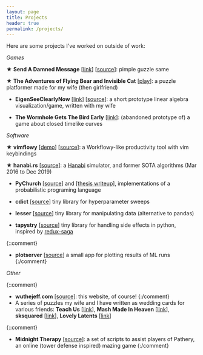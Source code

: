 ```yaml
---
layout: page
title: Projects
header: true
permalink: /projects/
---
```


Here are some projects I've worked on outside of work:

*Games*

★ **Send A Damned Message** [[link](https://www.wuthejeff.com/send-a-damned-message/)] [[source](https://github.com/WuTheFWasThat/send-a-damned-message)]: pimple guzzle same

★ **The Adventures of Flying Bear and Invisible Cat** [[play](https://www.wuthejeff.com/bearcat-game)]: a puzzle platformer made for my wife (then girlfriend)

- **EigenSeeClearlyNow** [[link]()] [[source](https://github.com/WuTheFWasThat/EigenSeeClearlyNow)]: a short prototype linear algebra visualization/game, written with my wife

- **The Wormhole Gets The Bird Early** [[link](https://www.wuthejeff.com/the-wormhole-gets-the-bird-early)]: (abandoned prototype of) a game about closed timelike curves

*Software*

★ **vimflowy** [[demo](https://wuthejeff.com/vimflowy)] [[source](https://github.com/WuTheFWasThat/vimflowy)]:
  a Workflowy-like productivity tool with vim keybindings

★ **hanabi.rs** [[source](https://github.com/WuTheFWasThat/hanabi.rs)]: a [Hanabi](https://boardgamegeek.com/boardgame/98778/hanabi) simulator, and former SOTA algorithms (Mar 2016 to Dec 2019)

- **PyChurch** [[source](https://github.com/WuTheFWasThat/Church-interpreter)] and [[thesis writeup](https://github.com/WuTheFWasThat/PyChurch/blob/master/papers/MEng%20thesis.pdf)], implementations of a probabilistic programing language

- **cdict** [[source](https://github.com/WuTheFWasThat/cdict)]
  tiny library for hyperparameter sweeps

- **lesser** [[source](https://github.com/WuTheFWasThat/lesser)]
  tiny library for manipulating data (alternative to pandas)

- **tapystry** [[source](https://github.com/WuTheFWasThat/tapystry)]
  tiny library for handling side effects in python, inspired by [redux-saga](https://github.com/redux-saga/redux-saga)

{::comment}
- **plotserver** [[source](https://github.com/WuTheFWasThat/plotserver)]
  a small app for plotting results of ML runs
{:/comment}

*Other*

{::comment}
- **wuthejeff.com** [[source](https://github.com/WuTheFWasThat/wuthefwasthat.github.io)]: this website, of course!
{:/comment}
- A series of puzzles my wife and I have written as wedding cards for various friends: **Teach Us** [[link](https://www.wuthejeff.com/teach_us)], **Mash Made In Heaven** [[link](https://www.wuthejeff.com/mash_made_in_heaven)], **sksquared** [[link](https://www.wuthejeff.com/sksquared)], **Lovely Latents** [[link](https://www.wuthejeff.com/lovely_latents)]


{::comment}
- **Midnight Therapy** [[source](https://github.com/WuTheFWasThat/midnighttherapy)]: a set of scripts to assist players of Pathery, an online (tower defense inspired) mazing game
{:/comment}
